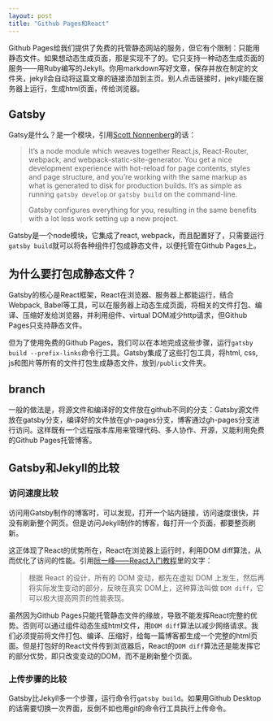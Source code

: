 ```yaml
---
layout: post
title: "Github Pages和React"
---
```


Github Pages给我们提供了免费的托管静态网站的服务，但它有个限制：只能用静态文件。如果想动态生成页面，那是实现不了的。它只支持一种动态生成页面的服务——用Ruby编写的Jekyll。你用markdown写好文章，保存并放在制定的文件夹，jekyll会自动将这篇文章的链接添加到主页。别人点击链接时，jekyll能在服务器上运行，生成html页面，传给浏览器。

## Gatsby
Gatsy是什么？是一个模块，引用[Scott Nonnenberg](https://blog.scottnonnenberg.com/static-site-generation-with-gatsby-js/)的话：

>It’s a node module which weaves together React.js, React-Router, webpack, and webpack-static-site-generator. You get a nice development experience with hot-reload for page contents, styles and page structure, and you’re working with the same markup as what is generated to disk for production builds. It’s as simple as running `gatsby develop` or `gatsby build` on the command-line.
>
>Gatsby configures everything for you, resulting in the same benefits with a lot less work setting up a new project.

Gatsby是一个node模块，它集成了react, webpack，而且配置好了，只需要运行`gatsby build`就可以将各种组件打包成静态文件，以便托管在Github Pages上。

## 为什么要打包成静态文件？
Gatsby的核心是React框架，React在浏览器、服务器上都能运行，结合Webpack, Babel等工具，可以在服务器上动态生成页面，将相关的文件打包、编译、压缩好发给浏览器，并利用组件、virtual DOM减少http请求，但Github Pages只支持静态文件。

但为了使用免费的Github Pages，我们可以在本地完成这些步骤，运行`gatsby build --prefix-links`命令行工具。Gatsby集成了这些打包工具，将html, css, js和图片等所有的文件打包生成静态文件，放到`/public`文件夹。

## branch
一般的做法是，将源文件和编译好的文件放在github不同的分支：Gatsby源文件放在gatsby分支，编译好的文件放在gh-pages分支，博客通过gh-pages分支进行访问。这样既有一个远程版本库用来管理代码、多人协作、开源，又能利用免费的Github Pages托管博客。

## Gatsby和Jekyll的比较
### 访问速度比较
访问用Gatsby制作的博客时，可以发现，打开一个站内链接，访问速度很快，并没有刷新整个网页。但是访问Jekyll制作的博客，每打开一个页面，都要整页刷新。

这正体现了React的优势所在，React在浏览器上运行时，利用DOM diff算法，从而优化了访问的性能。引用[阮一峰——React入门教程](http://www.ruanyifeng.com/blog/2015/03/react.html)里的文字：

>根据 React 的设计，所有的 DOM 变动，都先在虚拟 DOM 上发生，然后再将实际发生变动的部分，反映在真实 DOM上，这种算法叫做 `DOM diff`，它可以极大提高网页的性能表现。

虽然因为Github Pages只能托管静态文件的缘故，导致不能发挥React完整的优势。否则可以通过组件动态生成html文件，用`DOM diff`算法以减少网络请求。我们必须提前将文件打包、编译、压缩好，给每一篇博客都生成一个完整的html页面。但是打包好的React文件传到浏览器后，React的`DOM diff`算法还是能发挥它的部分优势，即只改变变动的DOM，而不是刷新整个页面。

### 上传步骤的比较
Gatsby比Jekyll多一个步骤，运行命令行`gatsby build`。如果用Github Desktop的话需要切换一次界面，反倒不如也用git的命令行工具执行上传命令。